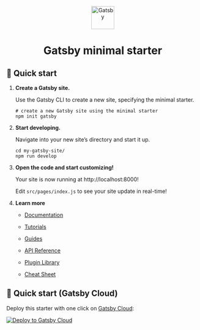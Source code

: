 <p align="center">
  <a href="https://www.gatsbyjs.com/?utm_source=starter&utm_medium=readme&utm_campaign=minimal-starter">
    <img alt="Gatsby" src="https://www.gatsbyjs.com/Gatsby-Monogram.svg" width="60" />
  </a>
</p>
<h1 align="center">
  Gatsby minimal starter
</h1>

## 🚀 Quick start

1. **Create a Gatsby site.**

   Use the Gatsby CLI to create a new site, specifying the minimal starter.

   ```shell
   # create a new Gatsby site using the minimal starter
   npm init gatsby
   ```

2. **Start developing.**

   Navigate into your new site’s directory and start it up.

   ```shell
   cd my-gatsby-site/
   npm run develop
   ```

3. **Open the code and start customizing!**

   Your site is now running at http://localhost:8000!

   Edit `src/pages/index.js` to see your site update in real-time!

4. **Learn more**

   - [Documentation](https://www.gatsbyjs.com/docs/?utm_source=starter&utm_medium=readme&utm_campaign=minimal-starter)

   - [Tutorials](https://www.gatsbyjs.com/tutorial/?utm_source=starter&utm_medium=readme&utm_campaign=minimal-starter)

   - [Guides](https://www.gatsbyjs.com/tutorial/?utm_source=starter&utm_medium=readme&utm_campaign=minimal-starter)

   - [API Reference](https://www.gatsbyjs.com/docs/api-reference/?utm_source=starter&utm_medium=readme&utm_campaign=minimal-starter)

   - [Plugin Library](https://www.gatsbyjs.com/plugins?utm_source=starter&utm_medium=readme&utm_campaign=minimal-starter)

   - [Cheat Sheet](https://www.gatsbyjs.com/docs/cheat-sheet/?utm_source=starter&utm_medium=readme&utm_campaign=minimal-starter)

## 🚀 Quick start (Gatsby Cloud)

Deploy this starter with one click on [Gatsby Cloud](https://www.gatsbyjs.com/cloud/):

[<img src="https://www.gatsbyjs.com/deploynow.svg" alt="Deploy to Gatsby Cloud">](https://www.gatsbyjs.com/dashboard/deploynow?url=https://github.com/gatsbyjs/gatsby-starter-minimal)
